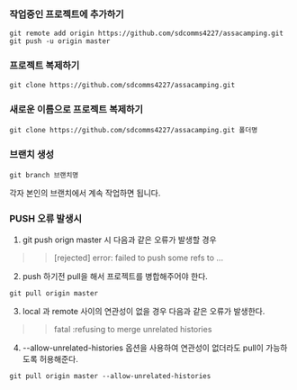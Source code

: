 ### 작업중인 프로젝트에 추가하기
```
git remote add origin https://github.com/sdcomms4227/assacamping.git
git push -u origin master
```

### 프로젝트 복제하기
```
git clone https://github.com/sdcomms4227/assacamping.git
```

### 새로운 이름으로 프로젝트 복제하기

```
git clone https://github.com/sdcomms4227/assacamping.git 폴더명
```

### 브랜치 생성
```
git branch 브랜치명
```
각자 본인의 브랜치에서 계속 작업하면 됩니다.

### PUSH 오류 발생시

1. git push orign master 시 다음과 같은 오류가 발생할 경우

>> [rejected]
>> error: failed to push some refs to ...


2. push 하기전 pull을 해서 프로젝트를 병합해주어야 한다.
```
git pull origin master
```


3. local 과 remote 사이의 연관성이 없을 경우 다음과 같은 오류가 발생한다.

>> fatal :refusing to merge unrelated histories


4. --allow-unrelated-histories 옵션을 사용하여 연관성이 없더라도 pull이 가능하도록 허용해준다.
```
git pull origin master --allow-unrelated-histories
```
